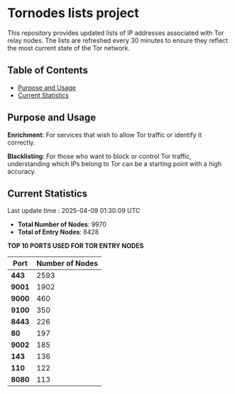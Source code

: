# Tornodes lists project

This repository provides updated lists of IP addresses associated with Tor relay nodes. The lists are refreshed every 30 minutes to ensure they reflect the most current state of the Tor network.

## Table of Contents

- [Purpose and Usage](#purpose-and-usage)
- [Current Statistics](#current-statistics)


## Purpose and Usage

**Enrichment**: For services that wish to allow Tor traffic or identify it correctly.

**Blacklisting**: For those who want to block or control Tor traffic, understanding which IPs belong to Tor can be a starting point with a high accuracy.

## Current Statistics

Last update time : 2025-04-09 01:30:09 UTC

- **Total Number of Nodes**: 9970
- **Total of Entry Nodes**: 8428

**TOP 10 PORTS USED FOR TOR ENTRY NODES**

| **Port** | **Number of Nodes** |
|------|-----------------|
| **443**   | 2593  |
| **9001**   | 1902  |
| **9000**   | 460  |
| **9100**   | 350  |
| **8443**   | 226  |
| **80**   | 197  |
| **9002**   | 185  |
| **143**   | 136  |
| **110**   | 122  |
| **8080**   | 113  |

